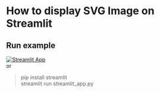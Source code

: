 # How to display SVG Image on Streamlit
## Run example
[![Streamlit App](https://static.streamlit.io/badges/streamlit_badge_black_white.svg)](https://share.streamlit.io/nockn/streamlit_example_svg/main)  
or  
> pip install streamlit  
> streamlit run streamlit_app.py
